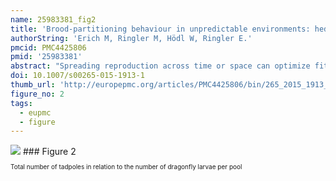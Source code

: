 ```yaml
---
name: 25983381_fig2
title: 'Brood-partitioning behaviour in unpredictable environments: hedging the bets?'
authorString: 'Erich M, Ringler M, Hödl W, Ringler E.'
pmcid: PMC4425806
pmid: '25983381'
abstract: "Spreading reproduction across time or space can optimize fitness by minimizing the risks for offspring survival in varying and unpredictable environments. Poison frogs (Dendrobatidae) are characterized by complex spatial and reproductive behaviour, such as territoriality, prolonged courtship and parental care. The partitioning of larvae from terrestrial clutches across several water bodies is mainly known from species with carnivorous tadpoles that allocate their tadpoles in very small pools, where limited food availability is accompanied by an increased risk of cannibalism. However, little is known about the deposition behaviour of non-carnivorous species that use medium-sized to large pools. In the present study, we investigated whether the Neotropical poison frog Allobates femoralis exhibits brood-partitioning behaviour when males transport tadpoles 3\_weeks after oviposition. We sampled 30 artificial water bodies for tadpoles, which we genotyped at seven highly polymorphic microsatellite loci. Based on the reconstructed pedigree, we show that A. femoralis males distribute larvae of single and of successive clutches across several water bodies. The number of pools used was significantly associated with the number of clutches per male. Ninety-three percent of the males that were assigned to more than one clutch spread their tadpoles across several water bodies. Given the highly variable and unpredictable biotic and abiotic conditions in tropical rainforest, at the spatial scale of the study species' behaviour, we interpret this behaviour as bet-hedging to improve offspring survival."
doi: 10.1007/s00265-015-1913-1
thumb_url: 'http://europepmc.org/articles/PMC4425806/bin/265_2015_1913_Fig2_HTML.gif'
figure_no: 2
tags:
  - eupmc
  - figure
---
```

<img src='http://europepmc.org/articles/PMC4425806/bin/265_2015_1913_Fig2_HTML.jpg' style='max-height: 300px'>
### Figure 2
<p style='font-size: 10px;'>Total number of tadpoles in relation to the number of dragonfly larvae per pool</p>